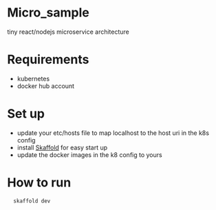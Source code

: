 # Micro_sample
tiny react/nodejs microservice architecture

# Requirements
- kubernetes
- docker hub account

# Set up
- update your etc/hosts file to map localhost to the host uri in the k8s config
- install [Skaffold](https://skaffold.dev/) for easy start up
- update the docker images in the k8 config to yours

# How to run
```sh
  skaffold dev
```
